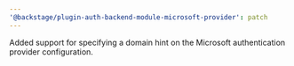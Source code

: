```yaml
---
'@backstage/plugin-auth-backend-module-microsoft-provider': patch
---
```


Added support for specifying a domain hint on the Microsoft authentication provider configuration.
